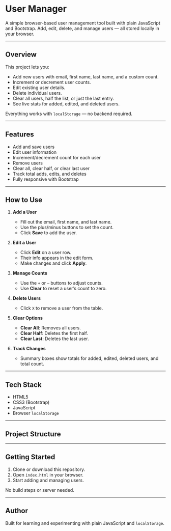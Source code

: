# User Manager

A simple browser-based user management tool built with plain JavaScript and Bootstrap. Add, edit, delete, and manage users — all stored locally in your browser.

---

## Overview

This project lets you:
- Add new users with email, first name, last name, and a custom count.
- Increment or decrement user counts.
- Edit existing user details.
- Delete individual users.
- Clear all users, half the list, or just the last entry.
- See live stats for added, edited, and deleted users.

Everything works with `localStorage` — no backend required.

---

## Features

-  Add and save users
-  Edit user information
-  Increment/decrement count for each user
-  Remove users
-  Clear all, clear half, or clear last user
-  Track total adds, edits, and deletes
-  Fully responsive with Bootstrap

---

## How to Use

1. **Add a User**
   - Fill out the email, first name, and last name.
   - Use the plus/minus buttons to set the count.
   - Click **Save** to add the user.

2. **Edit a User**
   - Click **Edit** on a user row.
   - Their info appears in the edit form.
   - Make changes and click **Apply**.

3. **Manage Counts**
   - Use the `+` or `–` buttons to adjust counts.
   - Use **Clear** to reset a user’s count to zero.

4. **Delete Users**
   - Click `X` to remove a user from the table.

5. **Clear Options**
   - **Clear All**: Removes all users.
   - **Clear Half**: Deletes the first half.
   - **Clear Last**: Deletes the last user.

6. **Track Changes**
   - Summary boxes show totals for added, edited, deleted users, and total count.

---

## Tech Stack

- HTML5
- CSS3 (Bootstrap)
- JavaScript
- Browser `localStorage`

---

## Project Structure


---

## Getting Started

1. Clone or download this repository.
2. Open `index.html` in your browser.
3. Start adding and managing users.

No build steps or server needed.

---


## Author

Built for learning and experimenting with plain JavaScript and `localStorage`.

